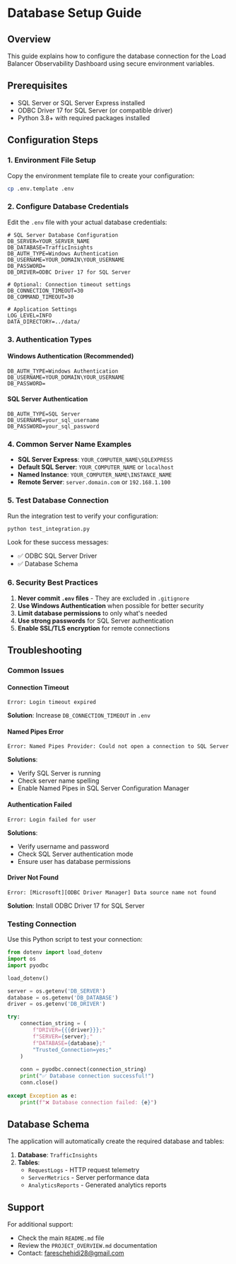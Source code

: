 # Database Setup Guide

## Overview
This guide explains how to configure the database connection for the Load Balancer Observability Dashboard using secure environment variables.

## Prerequisites
- SQL Server or SQL Server Express installed
- ODBC Driver 17 for SQL Server (or compatible driver)
- Python 3.8+ with required packages installed

## Configuration Steps

### 1. Environment File Setup

Copy the environment template file to create your configuration:

```bash
cp .env.template .env
```

### 2. Configure Database Credentials

Edit the `.env` file with your actual database credentials:

```env
# SQL Server Database Configuration
DB_SERVER=YOUR_SERVER_NAME
DB_DATABASE=TrafficInsights
DB_AUTH_TYPE=Windows Authentication
DB_USERNAME=YOUR_DOMAIN\YOUR_USERNAME
DB_PASSWORD=
DB_DRIVER=ODBC Driver 17 for SQL Server

# Optional: Connection timeout settings
DB_CONNECTION_TIMEOUT=30
DB_COMMAND_TIMEOUT=30

# Application Settings
LOG_LEVEL=INFO
DATA_DIRECTORY=../data/
```

### 3. Authentication Types

#### Windows Authentication (Recommended)
```env
DB_AUTH_TYPE=Windows Authentication
DB_USERNAME=YOUR_DOMAIN\YOUR_USERNAME
DB_PASSWORD=
```

#### SQL Server Authentication
```env
DB_AUTH_TYPE=SQL Server
DB_USERNAME=your_sql_username
DB_PASSWORD=your_sql_password
```

### 4. Common Server Name Examples

- **SQL Server Express**: `YOUR_COMPUTER_NAME\SQLEXPRESS`
- **Default SQL Server**: `YOUR_COMPUTER_NAME` or `localhost`
- **Named Instance**: `YOUR_COMPUTER_NAME\INSTANCE_NAME`
- **Remote Server**: `server.domain.com` or `192.168.1.100`

### 5. Test Database Connection

Run the integration test to verify your configuration:

```bash
python test_integration.py
```

Look for these success messages:
- ✅ ODBC SQL Server Driver
- ✅ Database Schema

### 6. Security Best Practices

1. **Never commit `.env` files** - They are excluded in `.gitignore`
2. **Use Windows Authentication** when possible for better security
3. **Limit database permissions** to only what's needed
4. **Use strong passwords** for SQL Server authentication
5. **Enable SSL/TLS encryption** for remote connections

## Troubleshooting

### Common Issues

#### Connection Timeout
```
Error: Login timeout expired
```
**Solution**: Increase `DB_CONNECTION_TIMEOUT` in `.env`

#### Named Pipes Error
```
Error: Named Pipes Provider: Could not open a connection to SQL Server
```
**Solutions**:
- Verify SQL Server is running
- Check server name spelling
- Enable Named Pipes in SQL Server Configuration Manager

#### Authentication Failed
```
Error: Login failed for user
```
**Solutions**:
- Verify username and password
- Check SQL Server authentication mode
- Ensure user has database permissions

#### Driver Not Found
```
Error: [Microsoft][ODBC Driver Manager] Data source name not found
```
**Solution**: Install ODBC Driver 17 for SQL Server

### Testing Connection

Use this Python script to test your connection:

```python
from dotenv import load_dotenv
import os
import pyodbc

load_dotenv()

server = os.getenv('DB_SERVER')
database = os.getenv('DB_DATABASE')
driver = os.getenv('DB_DRIVER')

try:
    connection_string = (
        f"DRIVER={{{driver}}};"
        f"SERVER={server};"
        f"DATABASE={database};"
        "Trusted_Connection=yes;"
    )
    
    conn = pyodbc.connect(connection_string)
    print("✅ Database connection successful!")
    conn.close()
    
except Exception as e:
    print(f"❌ Database connection failed: {e}")
```

## Database Schema

The application will automatically create the required database and tables:

1. **Database**: `TrafficInsights`
2. **Tables**:
   - `RequestLogs` - HTTP request telemetry
   - `ServerMetrics` - Server performance data
   - `AnalyticsReports` - Generated analytics reports

## Support

For additional support:
- Check the main `README.md` file
- Review the `PROJECT_OVERVIEW.md` documentation
- Contact: fareschehidi28@gmail.com
